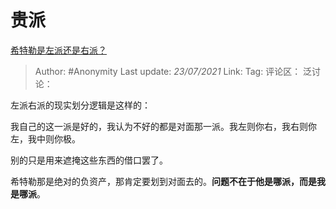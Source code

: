 # 贵派
[希特勒是左派还是右派？](https://www.zhihu.com/question/41941585/answer/528543045)

> Author: #Anonymity
> Last update: *23/07/2021*
> Link:
> Tag:
> 评论区：
> 泛讨论：

左派右派的现实划分逻辑是这样的：

我自己的这一派是好的，我认为不好的都是对面那一派。我左则你右，我右则你左，我中则你极。

别的只是用来遮掩这些东西的借口罢了。

希特勒那是绝对的负资产，那肯定要划到对面去的。**问题不在于他是哪派，而是我是哪派**。
